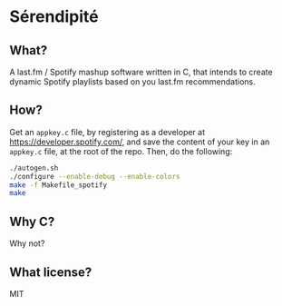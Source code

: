 # Sérendipité

## What?
A last.fm / Spotify mashup software written in C, that intends to create dynamic
Spotify playlists based on you last.fm recommendations.

## How?

Get an `appkey.c` file, by registering as a developer at
<https://developer.spotify.com/>, and save the content of your key in an
`appkey.c` file, at the root of the repo. Then, do the following:

```sh
./autogen.sh
./configure --enable-debug --enable-colors
make -f Makefile_spotify
make
```

## Why C?
Why not?

## What license?
MIT
